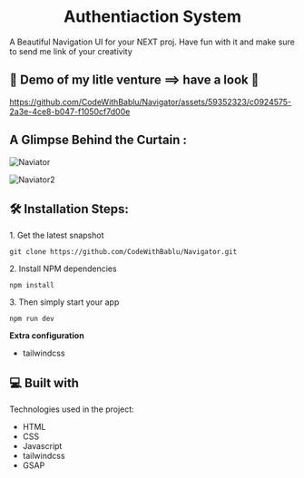 <h1 id="title" align="center">Authentiaction System</h1>

<p id="description">A Beautiful Navigation UI for your NEXT proj. Have fun with it and make sure to send me link of your creativity</p>

<h2>🚀 Demo of my litle venture ==> have a look 🧐 </h2>


https://github.com/CodeWithBablu/Navigator/assets/59352323/c0924575-2a3e-4ce8-b047-f1050cf7d00e


<h2>A Glimpse Behind the Curtain :</h2>

![Naviator](https://github.com/CodeWithBablu/Navigator/assets/59352323/bb794614-a59e-4f62-9fcc-92be35c6c6a3)

![Naviator2](https://github.com/CodeWithBablu/Navigator/assets/59352323/976bf2f4-3c78-4750-964c-af5ecdcac71b)


<h2>🛠️ Installation Steps:</h2>

<p>1. Get the latest snapshot</p>

```
git clone https://github.com/CodeWithBablu/Navigator.git
```

<p>2. Install NPM dependencies</p>

```
npm install
```

<p>3. Then simply start your app</p>

```
npm run dev
```

**Extra configuration**
  -  tailwindcss

<h2>💻 Built with</h2>

Technologies used in the project:

- HTML
- CSS
- Javascript
- tailwindcss
- GSAP
